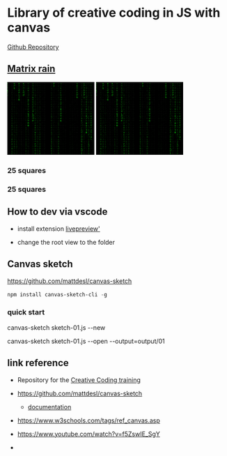# Library of creative coding in JS with canvas

[Github Repository](https://github.com/rlasjunies/creative-coding)

<style>
img[alt=x200] { width: 200px; }
</style>

## [Matrix rain](./matrixrain/index.html)

![x200](./matrixrain/output/20211230.2032.png??v=4&s=200)
![x200](https://github.com/rlasjunies/Creative-coding/blob/master/matrixrain/output/20211230.2032.png?v=4&s=200)

### 25 squares

### 25 squares



## How to dev via vscode

* install extension [livepreview'](https://marketplace.visualstudio.com/items?itemName=ms-vscode.live-server)

* change the root view to the folder


## Canvas sketch

https://github.com/mattdesl/canvas-sketch

```powershell
npm install canvas-sketch-cli -g
```

### quick start
canvas-sketch sketch-01.js --new

canvas-sketch sketch-01.js --open --output=output/01

## link reference
* Repository for the [Creative Coding training](https://www.domestika.org/fr/courses/2729-codage-creatif-creez-des-elements-visuels-avec-javascript/units/9668-fondamentaux)

* https://github.com/mattdesl/canvas-sketch
  * [documentation](https://github.com/mattdesl/canvas-sketch/blob/master/docs/README.md)

* https://www.w3schools.com/tags/ref_canvas.asp

* https://www.youtube.com/watch?v=f5ZswIE_SgY

* 
